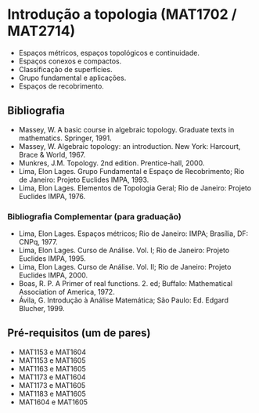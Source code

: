 # Introdução a topologia (MAT1702 / MAT2714)

- Espaços métricos, espaços topológicos e continuidade.
- Espaços conexos e compactos.
- Classificação de superfícies.
- Grupo fundamental e aplicações.
- Espaços de recobrimento.

## Bibliografia
- Massey, W. A basic course in algebraic topology. Graduate texts in mathematics. Springer, 1991.
- Massey, W. Algebraic topology: an introduction. New York: Harcourt, Brace & World, 1967.
- Munkres, J.M. Topology. 2nd edition. Prentice-hall, 2000.
- Lima, Elon Lages. Grupo Fundamental e Espaço de Recobrimento; Rio de Janeiro: Projeto Euclides IMPA, 1993.
- Lima, Elon Lages. Elementos de Topologia Geral; Rio de Janeiro: Projeto Euclides IMPA, 1976.

### Bibliografia Complementar (para graduação)
- Lima, Elon Lages. Espaços métricos; Rio de Janeiro: IMPA; Brasília, DF: CNPq, 1977.
- Lima, Elon Lages. Curso de Análise. Vol. I; Rio de Janeiro: Projeto Euclides IMPA, 1995.
- Lima, Elon Lages. Curso de Análise. Vol. II; Rio de Janeiro: Projeto Euclides IMPA, 2000.
- Boas, R. P. A Primer of real functions. 2. ed; Buffalo: Mathematical Association of America, 1972.
- Ávila, G. Introdução à Análise Matemática; São Paulo: Ed. Edgard Blucher, 1999.

## Pré-requisitos (um de pares)
- MAT1153 e MAT1604
- MAT1153 e MAT1605
- MAT1163 e MAT1605
- MAT1173 e MAT1604
- MAT1173 e MAT1605
- MAT1183 e MAT1605
- MAT1604 e MAT1605

